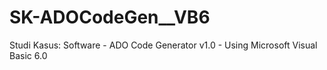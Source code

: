 # SK-ADOCodeGen__VB6
Studi Kasus: Software - ADO Code Generator v1.0 - Using Microsoft Visual Basic 6.0

